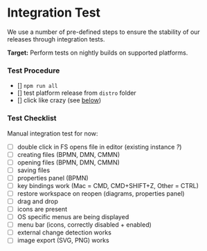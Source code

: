 # Integration Test

We use a number of pre-defined steps to ensure the stability of our releases through integration tests.

__Target:__ Perform tests on nightly builds on supported platforms.


### Test Procedure

* [] `npm run all`
* [] test platform release from `distro` folder
* [] click like crazy (see [below](#test-checklist))


### Test Checklist

Manual integration test for now:

* [ ] double click in FS opens file in editor (existing instance _?_)
* [ ] creating files (BPMN, DMN, CMMN)
* [ ] opening files (BPMN, DMN, CMMN)
* [ ] saving files
* [ ] properties panel (BPMN)
* [ ] key bindings work (Mac = CMD, CMD+SHIFT+Z, Other = CTRL)
* [ ] restore workspace on reopen (diagrams, properties panel)
* [ ] drag and drop
* [ ] icons are present
* [ ] OS specific menus are being displayed
* [ ] menu bar (icons, correctly disabled + enabled)
* [ ] external change detection works
* [ ] image export (SVG, PNG) works
